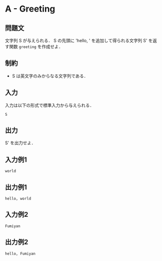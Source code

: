 # A - Greeting

## 問題文

文字列 S が与えられる．
S の先頭に 'hello, ' を追加して得られる文字列 S' を返す関数 `greeting` を作成せよ．

## 制約

- S は英文字のみからなる文字列である．

## 入力

入力は以下の形式で標準入力から与えられる．

```
S
```

## 出力

S' を出力せよ．

## 入力例1

```
world
```

## 出力例1

```
hello, world
```

## 入力例2

```
Fumiyan
```

## 出力例2

```
hello, Fumiyan
```
